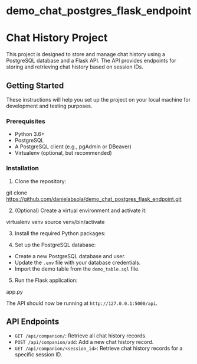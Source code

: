 # demo_chat_postgres_flask_endpoint

# Chat History Project

This project is designed to store and manage chat history using a PostgreSQL database and a Flask API. The API provides endpoints for storing and retrieving chat history based on session IDs.

## Getting Started

These instructions will help you set up the project on your local machine for development and testing purposes.

### Prerequisites

- Python 3.6+
- PostgreSQL
- A PostgreSQL client (e.g., pgAdmin or DBeaver)
- Virtualenv (optional, but recommended)

### Installation

1. Clone the repository:

git clone https://github.com/danielabsola/demo_chat_postgres_flask_endpoint.git


2. (Optional) Create a virtual environment and activate it:

virtualenv venv
source venv/bin/activate


3. Install the required Python packages:


4. Set up the PostgreSQL database:

- Create a new PostgreSQL database and user.
- Update the `.env` file with your database credentials.
- Import the demo table from the `demo_table.sql` file.

5. Run the Flask application:

app.py


The API should now be running at `http://127.0.0.1:5000/api`.

## API Endpoints

- `GET /api/companion/`: Retrieve all chat history records.
- `POST /api/companion/add`: Add a new chat history record.
- `GET /api/companion/<session_id>`: Retrieve chat history records for a specific session ID.


